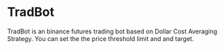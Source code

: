 # TradBot
TradBot is an binance futures trading bot based on Dollar Cost Averaging Strategy.
You can set the the price threshold limit and and target.

